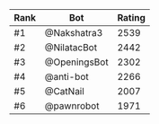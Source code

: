 Rank|Bot|Rating
---|---|---
#1|@Nakshatra3|2539
#2|@NilatacBot|2442
#3|@OpeningsBot|2302
#4|@anti-bot|2266
#5|@CatNail|2007
#6|@pawnrobot|1971
